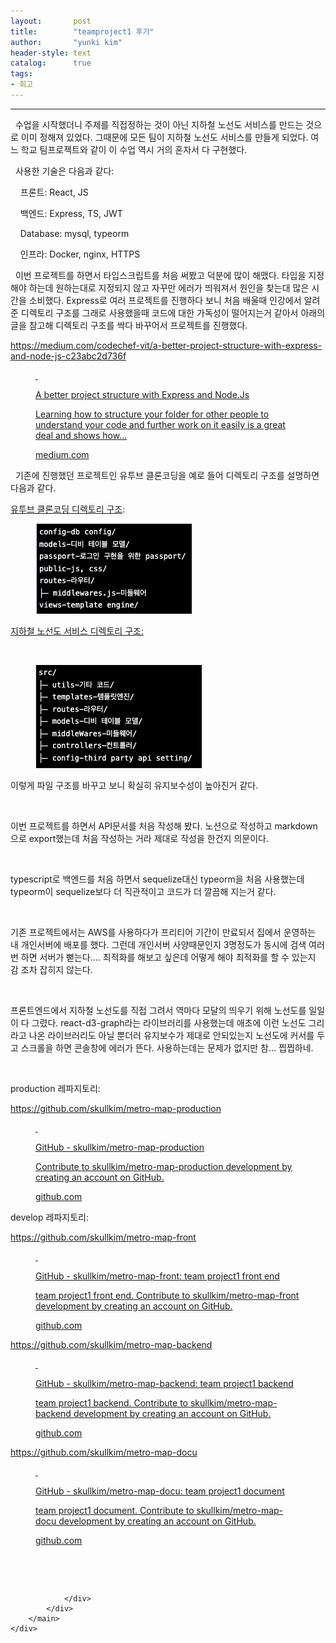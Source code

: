```yaml
---
layout:       post
title:        "teamproject1 후기"
author:       "yunki kim"
header-style: text
catalog:      true
tags: 
- 회고
---
```


<head></head>
<body id="tt-body-page" class="">
<div id="wrap" class="wrap-right">
    <div id="container">
        <main class="main ">
            <div class="area-main">
                <div class="area-view">
                    <div class="article-header"></div>
                    <hr>
                    <div class="article-view">
                        <div class="contents_style">
                            <p data-ke-size="size16">&nbsp; 수업을 시작했더니 주제를 직접정하는 것이 아닌 지하철 노선도 서비스를 만드는 것으로 이미 정해져 있었다. 그때문에 모든 팀이 지하철 노선도 서비스를 만들게 되었다. 여느 학교 팀프로젝트와 같이 이 수업 역시 거의 혼자서 다 구현했다.</p>
<p data-ke-size="size16">&nbsp; 사용한 기술은 다음과 같다:</p>
<p data-ke-size="size16">&nbsp; &nbsp; 프론트: React, JS</p>
<p data-ke-size="size16">&nbsp; &nbsp; 백엔드: Express, TS, JWT</p>
<p data-ke-size="size16">&nbsp; &nbsp; Database: mysql, typeorm</p>
<p data-ke-size="size16">&nbsp; &nbsp; 인프라: Docker, nginx, HTTPS</p>
<p data-ke-size="size16">&nbsp; 이번 프로젝트를 하면서 타입스크립트를 처음 써봤고 덕분에 많이 해맸다. 타입을 지정해야 하는데 원하는대로 지정되지 않고 자꾸만 에러가 띄워져서 원인을 찾는대 많은 시간을 소비했다. Express로 여러 프로젝트를 진행하다 보니 처음 배울때 인강에서 알려준 디렉토리 구조를 그래로 사용했을때 코드에 대한 가독성이 떨어지는거 같아서 아래의 글을 참고해 디렉토리 구조를 싹다 바꾸어서 프로젝트를 진행했다.</p>
<p data-ke-size="size16"><a href="https://medium.com/codechef-vit/a-better-project-structure-with-express-and-node-js-c23abc2d736f" target="_blank" rel="noopener">https://medium.com/codechef-vit/a-better-project-structure-with-express-and-node-js-c23abc2d736f</a></p>
<figure id="og_1640586879526" contenteditable="false" data-ke-type="opengraph" data-ke-align="alignCenter" data-og-type="article" data-og-title="A better project structure with Express and Node.Js" data-og-description="Learning how to structure your folder for other people to understand your code and further work on it easily is a great deal and shows how…" data-og-host="medium.com" data-og-source-url="https://medium.com/codechef-vit/a-better-project-structure-with-express-and-node-js-c23abc2d736f" data-og-url="https://medium.com/codechef-vit/a-better-project-structure-with-express-and-node-js-c23abc2d736f" data-og-image="https://scrap.kakaocdn.net/dn/mNPZe/hyMREaEr7G/Fhvossvwk0zuHCuOduA7M1/img.png?width=730&amp;height=453&amp;face=0_0_730_453,https://scrap.kakaocdn.net/dn/dKEhZ6/hyMRy2zVjU/kAW77qzCrQggn1DdsHGCzK/img.png?width=60&amp;height=37&amp;face=0_0_60_37"><a href="https://medium.com/codechef-vit/a-better-project-structure-with-express-and-node-js-c23abc2d736f" target="_blank" rel="noopener" data-source-url="https://medium.com/codechef-vit/a-better-project-structure-with-express-and-node-js-c23abc2d736f">
<div class="og-image" style="background-image: url('https://scrap.kakaocdn.net/dn/mNPZe/hyMREaEr7G/Fhvossvwk0zuHCuOduA7M1/img.png?width=730&amp;height=453&amp;face=0_0_730_453,https://scrap.kakaocdn.net/dn/dKEhZ6/hyMRy2zVjU/kAW77qzCrQggn1DdsHGCzK/img.png?width=60&amp;height=37&amp;face=0_0_60_37');">&nbsp;</div>
<div class="og-text">
<p class="og-title" data-ke-size="size16">A better project structure with Express and Node.Js</p>
<p class="og-desc" data-ke-size="size16">Learning how to structure your folder for other people to understand your code and further work on it easily is a great deal and shows how…</p>
<p class="og-host" data-ke-size="size16">medium.com</p>
</div>
</a></figure>
<p data-ke-size="size16">&nbsp; 기존에 진행했던 프로젝트인 유투브 클론코딩을 예로 들어 디렉토리 구조를 설명하면 다음과 같다.</p>
<p data-ke-size="size16"><a href="https://github.com/skullkim/Itube-simple-clone-of-youtube" target="_blank" rel="noopener">유투브 클론코딩 디렉토리 구조</a>:</p>
<p></p><figure class="imageblock alignCenter">
    <span data-lightbox="lightbox">
        <img src="/img/dGVhbXByb2plY3QxIO2bhOq4sA==/img.png">
    </span>
    <figcaption></figcaption>
</figure><p></p>
<p data-ke-size="size16"><a href="https://github.com/skullkim/metro-map-production/tree/main/backend" target="_blank" rel="noopener">지하철 노선도 서비스 디렉토리 구조:</a></p>
<p data-ke-size="size16">&nbsp;</p>
<p></p><figure class="imageblock alignCenter">
    <span data-lightbox="lightbox">
        <img src="/img/dGVhbXByb2plY3QxIO2bhOq4sA==/img_1.png">
    </span>
    <figcaption></figcaption>
</figure><p></p>
<p data-ke-size="size16">이렇게 파일 구조를 바꾸고 보니 확실히 유지보수성이 높아진거 같다.</p>
<p data-ke-size="size16">&nbsp;</p>
<p data-ke-size="size16">이번 프로젝트를 하면서 API문서를 처음 작성해 봤다. 노션으로 작성하고 markdown으로 export했는데 처음 작성하는 거라 제대로 작성을 한건지 의문이다.</p>
<p data-ke-size="size16">&nbsp;</p>
<p data-ke-size="size16">typescript로 백엔드를 처음 하면서 sequelize대신 typeorm을 처음 사용했는데 typeorm이 sequelize보다 더 직관적이고 코드가 더 깔끔해 지는거 같다.&nbsp;</p>
<p data-ke-size="size16">&nbsp;</p>
<p data-ke-size="size16">기존 프로젝트에서는 AWS를 사용하다가 프리티어 기간이 만료되서 집에서 운영하는 내 개인서버에 배포를 했다. 그런데 개인서버 사양때문인지 3명정도가 동시에 검색 여러번 하면 서버가 뻗는다.... 최적화를 해보고 싶은데 어떻게 해야 최적화를 할 수 있는지 감 조차 잡히지 않는다.&nbsp;</p>
<p data-ke-size="size16">&nbsp;</p>
<p data-ke-size="size16">프론트엔드에서 지하철 노선도를 직접 그려서 역마다 모달의 띄우기 위해 노선도를 일일이 다 그렸다. react-d3-graph라는 라이브러리를 사용했는데 애초에 이런 노선도 그리라고 나온 라이브러리도 아닐 뿐더러 유지보수가 제대로 안되있는지 노선도에 커서를 두고 스크롤을 하면 콘솔창에 에러가 뜬다. 사용하는데는 문제가 없지만 참... 찝찝하네.</p>
<p data-ke-size="size16">&nbsp;</p>
<p data-ke-size="size16">production 레파지토리:</p>
<p data-ke-size="size16"><a href="https://github.com/skullkim/metro-map-production" target="_blank" rel="noopener">https://github.com/skullkim/metro-map-production</a></p>
<figure id="og_1640588461938" contenteditable="false" data-ke-type="opengraph" data-ke-align="alignCenter" data-og-type="object" data-og-title="GitHub - skullkim/metro-map-production" data-og-description="Contribute to skullkim/metro-map-production development by creating an account on GitHub." data-og-host="github.com" data-og-source-url="https://github.com/skullkim/metro-map-production" data-og-url="https://github.com/skullkim/metro-map-production" data-og-image="https://scrap.kakaocdn.net/dn/DawAH/hyMRKopF3z/WPZ7NGAkvLWr5ySWOha8Tk/img.png?width=1200&amp;height=600&amp;face=0_0_1200_600"><a href="https://github.com/skullkim/metro-map-production" target="_blank" rel="noopener" data-source-url="https://github.com/skullkim/metro-map-production">
<div class="og-image" style="background-image: url('https://scrap.kakaocdn.net/dn/DawAH/hyMRKopF3z/WPZ7NGAkvLWr5ySWOha8Tk/img.png?width=1200&amp;height=600&amp;face=0_0_1200_600');">&nbsp;</div>
<div class="og-text">
<p class="og-title" data-ke-size="size16">GitHub - skullkim/metro-map-production</p>
<p class="og-desc" data-ke-size="size16">Contribute to skullkim/metro-map-production development by creating an account on GitHub.</p>
<p class="og-host" data-ke-size="size16">github.com</p>
</div>
</a></figure>
<p data-ke-size="size16">develop 레파지토리:</p>
<p data-ke-size="size16"><a href="https://github.com/skullkim/metro-map-front" target="_blank" rel="noopener">https://github.com/skullkim/metro-map-front</a></p>
<figure id="og_1640588497048" contenteditable="false" data-ke-type="opengraph" data-ke-align="alignCenter" data-og-type="object" data-og-title="GitHub - skullkim/metro-map-front: team project1 front end" data-og-description="team project1 front end. Contribute to skullkim/metro-map-front development by creating an account on GitHub." data-og-host="github.com" data-og-source-url="https://github.com/skullkim/metro-map-front" data-og-url="https://github.com/skullkim/metro-map-front" data-og-image="https://scrap.kakaocdn.net/dn/xM39M/hyMRJwgMeQ/hvzZMPynkjfyM5AXrEyhGK/img.png?width=1200&amp;height=600&amp;face=0_0_1200_600"><a href="https://github.com/skullkim/metro-map-front" target="_blank" rel="noopener" data-source-url="https://github.com/skullkim/metro-map-front">
<div class="og-image" style="background-image: url('https://scrap.kakaocdn.net/dn/xM39M/hyMRJwgMeQ/hvzZMPynkjfyM5AXrEyhGK/img.png?width=1200&amp;height=600&amp;face=0_0_1200_600');">&nbsp;</div>
<div class="og-text">
<p class="og-title" data-ke-size="size16">GitHub - skullkim/metro-map-front: team project1 front end</p>
<p class="og-desc" data-ke-size="size16">team project1 front end. Contribute to skullkim/metro-map-front development by creating an account on GitHub.</p>
<p class="og-host" data-ke-size="size16">github.com</p>
</div>
</a></figure>
<p data-ke-size="size16"><a href="https://github.com/skullkim/metro-map-backend" target="_blank" rel="noopener">https://github.com/skullkim/metro-map-backend</a></p>
<figure id="og_1640588504590" contenteditable="false" data-ke-type="opengraph" data-ke-align="alignCenter" data-og-type="object" data-og-title="GitHub - skullkim/metro-map-backend: team project1 backend" data-og-description="team project1 backend. Contribute to skullkim/metro-map-backend development by creating an account on GitHub." data-og-host="github.com" data-og-source-url="https://github.com/skullkim/metro-map-backend" data-og-url="https://github.com/skullkim/metro-map-backend" data-og-image="https://scrap.kakaocdn.net/dn/cwvfdn/hyMRKvcom7/KiEHFHuAiiGbotsd6cquzK/img.png?width=1200&amp;height=600&amp;face=0_0_1200_600"><a href="https://github.com/skullkim/metro-map-backend" target="_blank" rel="noopener" data-source-url="https://github.com/skullkim/metro-map-backend">
<div class="og-image" style="background-image: url('https://scrap.kakaocdn.net/dn/cwvfdn/hyMRKvcom7/KiEHFHuAiiGbotsd6cquzK/img.png?width=1200&amp;height=600&amp;face=0_0_1200_600');">&nbsp;</div>
<div class="og-text">
<p class="og-title" data-ke-size="size16">GitHub - skullkim/metro-map-backend: team project1 backend</p>
<p class="og-desc" data-ke-size="size16">team project1 backend. Contribute to skullkim/metro-map-backend development by creating an account on GitHub.</p>
<p class="og-host" data-ke-size="size16">github.com</p>
</div>
</a></figure>
<p data-ke-size="size16"><a href="https://github.com/skullkim/metro-map-docu" target="_blank" rel="noopener">https://github.com/skullkim/metro-map-docu</a></p>
<figure id="og_1640588511711" contenteditable="false" data-ke-type="opengraph" data-ke-align="alignCenter" data-og-type="object" data-og-title="GitHub - skullkim/metro-map-docu: team project1 document" data-og-description="team project1 document. Contribute to skullkim/metro-map-docu development by creating an account on GitHub." data-og-host="github.com" data-og-source-url="https://github.com/skullkim/metro-map-docu" data-og-url="https://github.com/skullkim/metro-map-docu" data-og-image="https://scrap.kakaocdn.net/dn/R6sg3/hyMRv5TJWR/wDnMxKHaezYMZDKM4kZbn0/img.png?width=1200&amp;height=600&amp;face=0_0_1200_600"><a href="https://github.com/skullkim/metro-map-docu" target="_blank" rel="noopener" data-source-url="https://github.com/skullkim/metro-map-docu">
<div class="og-image" style="background-image: url('https://scrap.kakaocdn.net/dn/R6sg3/hyMRv5TJWR/wDnMxKHaezYMZDKM4kZbn0/img.png?width=1200&amp;height=600&amp;face=0_0_1200_600');">&nbsp;</div>
<div class="og-text">
<p class="og-title" data-ke-size="size16">GitHub - skullkim/metro-map-docu: team project1 document</p>
<p class="og-desc" data-ke-size="size16">team project1 document. Contribute to skullkim/metro-map-docu development by creating an account on GitHub.</p>
<p class="og-host" data-ke-size="size16">github.com</p>
</div>
</a></figure>
<p data-ke-size="size16">&nbsp;</p>
                        </div>
                        <br>
                        <div class="tags"></div>
                    </div>
                    
                </div>
            </div>
        </main>
    </div>
</div>


</body>